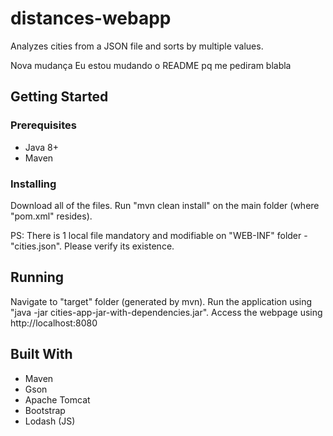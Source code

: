 # distances-webapp

Analyzes cities from a JSON file and sorts by multiple values.

Nova mudança
Eu estou mudando o README pq me pediram
blabla

## Getting Started

### Prerequisites

- Java 8+
- Maven

### Installing

Download all of the files.
Run "mvn clean install" on the main folder (where "pom.xml" resides).

PS: There is 1 local file mandatory and modifiable on "WEB-INF" folder - "cities.json". Please verify its existence.

## Running

Navigate to "target" folder (generated by mvn).
Run the application using "java -jar cities-app-jar-with-dependencies.jar". 
Access the webpage using http://localhost:8080

## Built With

* Maven
* Gson
* Apache Tomcat
* Bootstrap
* Lodash (JS)
